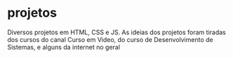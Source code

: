 # projetos
 Diversos projetos em HTML, CSS e JS. As ideias dos projetos foram tiradas dos cursos do canal Curso em Video, do curso de Desenvolvimento de Sistemas, e alguns da internet no geral
